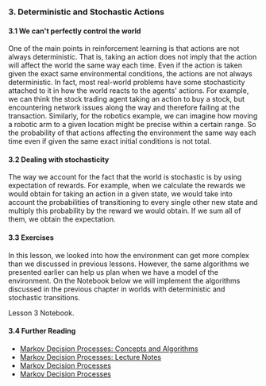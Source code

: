 ### 3. Deterministic and Stochastic Actions

#### 3.1 We can't perfectly control the world

One of the main points in reinforcement learning is that actions are not always deterministic. That is, taking
an action does not imply that the action will affect the world the same way each time. Even if the action is taken
given the exact same environmental conditions, the actions are not always deterministic. In fact, most real-world
problems have some stochasticity attached to it in how the world reacts to the agents' actions. For example, we can
think the stock trading agent taking an action to buy a stock, but encountering network issues along the way and
therefore failing at the transaction. Similarly, for the robotics example, we can imagine how moving a robotic
arm to a given location might be precise within a certain range. So the probability of that actions affecting the
environment the same way each time even if given the same exact initial conditions is not total.

#### 3.2 Dealing with stochasticity

The way we account for the fact that the world is stochastic is by using expectation of rewards. For example, when
we calculate the rewards we would obtain for taking an action in a given state, we would take into account the probabilities
of transitioning to every single other new state and multiply this probability by the reward we would obtain. If we
sum all of them, we obtain the expectation.

#### 3.3 Exercises

In this lesson, we looked into how the environment can get more complex than we discussed in previous lessons.
However, the same algorithms we presented earlier can help us plan when we have a model of the environment. On
the Notebook below we will implement the algorithms discussed in the previous chapter in worlds with deterministic
and stochastic transitions.

Lesson 3 Notebook.

#### 3.4 Further Reading
  
  * [Markov Decision Processes: Concepts and Algorithms](http://www.cs.vu.nl/~annette/SIKS2009/material/SIKS-RLIntro.pdf)
  * [Markov Decision Processes: Lecture Notes](https://math.la.asu.edu/~jtaylor/teaching/Fall2012/STP425/lectures/MDP.pdf)
  * [Markov Decision Processes](http://www.lancaster.ac.uk/postgrad/zaninie/MDP.pdf)
  * [Markov Decision Processes](https://cs.uwaterloo.ca/~jhoey/teaching/cs486/mdp.pdf)
